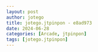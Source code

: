```yaml
---
layout: post
author: jotego
title: jotego.jtpinpon - e8ad973
date: 2024-06-28
categories: [Arcade, jtpinpon]
tags: [jotego.jtpinpon]
---
```


